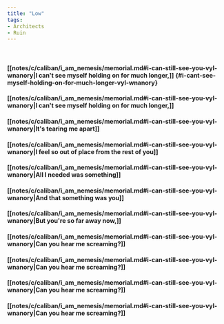 ```yaml
---
title: "Low"
tags:
- Architects
- Ruin
---
```

&nbsp;
#### [[notes/c/caliban/i_am_nemesis/memorial.md#i-can-still-see-you-vyl-wnanory|I can't see myself holding on for much longer,]] {#i-cant-see-myself-holding-on-for-much-longer-vyl-wnanory}
#### [[notes/c/caliban/i_am_nemesis/memorial.md#i-can-still-see-you-vyl-wnanory|I can't see myself holding on for much longer,]]
#### [[notes/c/caliban/i_am_nemesis/memorial.md#i-can-still-see-you-vyl-wnanory|It's tearing me apart]]
#### [[notes/c/caliban/i_am_nemesis/memorial.md#i-can-still-see-you-vyl-wnanory|I feel so out of place from the rest of you]]
#### [[notes/c/caliban/i_am_nemesis/memorial.md#i-can-still-see-you-vyl-wnanory|All I needed was something]]
#### [[notes/c/caliban/i_am_nemesis/memorial.md#i-can-still-see-you-vyl-wnanory|And that something was you]]
#### [[notes/c/caliban/i_am_nemesis/memorial.md#i-can-still-see-you-vyl-wnanory|But you're so far away now,]]
#### [[notes/c/caliban/i_am_nemesis/memorial.md#i-can-still-see-you-vyl-wnanory|Can you hear me screaming?]]
#### [[notes/c/caliban/i_am_nemesis/memorial.md#i-can-still-see-you-vyl-wnanory|Can you hear me screaming?]]
#### [[notes/c/caliban/i_am_nemesis/memorial.md#i-can-still-see-you-vyl-wnanory|Can you hear me screaming?]]
#### [[notes/c/caliban/i_am_nemesis/memorial.md#i-can-still-see-you-vyl-wnanory|Can you hear me screaming?]]
